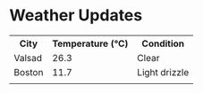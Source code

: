 # Weather Updates

<!-- WEATHER-UPDATE-START -->
<table><tr><th>City</th><th>Temperature (°C)</th><th>Condition</th></tr><tr><td>Valsad</td><td>26.3</td><td>Clear</td></tr><tr><td>Boston</td><td>11.7</td><td>Light drizzle</td></tr><tr><td></td><td></td><td></td></tr></table>
<!-- WEATHER-UPDATE-END -->
